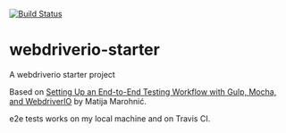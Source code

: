 [![Build Status](https://travis-ci.org/pmros/webdriverio-starter.svg?branch=master)](https://travis-ci.org/pmros/webdriverio-starter)

# webdriverio-starter
A webdriverio starter project

Based on [Setting Up an End-to-End Testing Workflow with Gulp, Mocha, and WebdriverIO](https://semaphoreci.com/community/tutorials/setting-up-an-end-to-end-testing-workflow-with-gulp-mocha-and-webdriverio) by Matija Marohnić.

e2e tests works on my local machine and on Travis CI.
